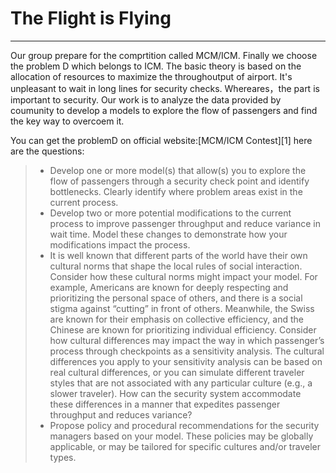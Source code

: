 # The Flight is Flying

------

Our group prepare for the comprtition called MCM/ICM. Finally we choose the problem D which belongs to ICM.
The basic theory is based on the allocation of resources to maximize the throughoutput of airport. It's unpleasant to wait in long lines for security checks. Whereares，the part is important to security.
Our work is to analyze the data provided by coumunity to develop a models to explore the flow of
passengers and find the key way to overcoem it. 


You can get the problemD on official website:[MCM/ICM Contest][1]
here are the questions:

> * Develop one or more model(s) that allow(s) you to explore the flow of
passengers through a security check point and identify bottlenecks. Clearly
identify where problem areas exist in the current process.
> * Develop two or more potential modifications to the current process to improve
passenger throughput and reduce variance in wait time. Model these changes to
demonstrate how your modifications impact the process.
> * It is well known that different parts of the world have their own cultural norms that
shape the local rules of social interaction. Consider how these cultural norms
might impact your model. For example, Americans are known for deeply
respecting and prioritizing the personal space of others, and there is a social
stigma against “cutting” in front of others. Meanwhile, the Swiss are known for
their emphasis on collective efficiency, and the Chinese are known for prioritizing
individual efficiency. Consider how cultural differences may impact the way in
which passenger’s process through checkpoints as a sensitivity analysis. The
cultural differences you apply to your sensitivity analysis can be based on real
cultural differences, or you can simulate different traveler styles that are not
associated with any particular culture (e.g., a slower traveler). How can the
security system accommodate these differences in a manner that expedites
passenger throughput and reduces variance?
> * Propose policy and procedural recommendations for the security managers
based on your model. These policies may be globally applicable, or may be
tailored for specific cultures and/or traveler types.
